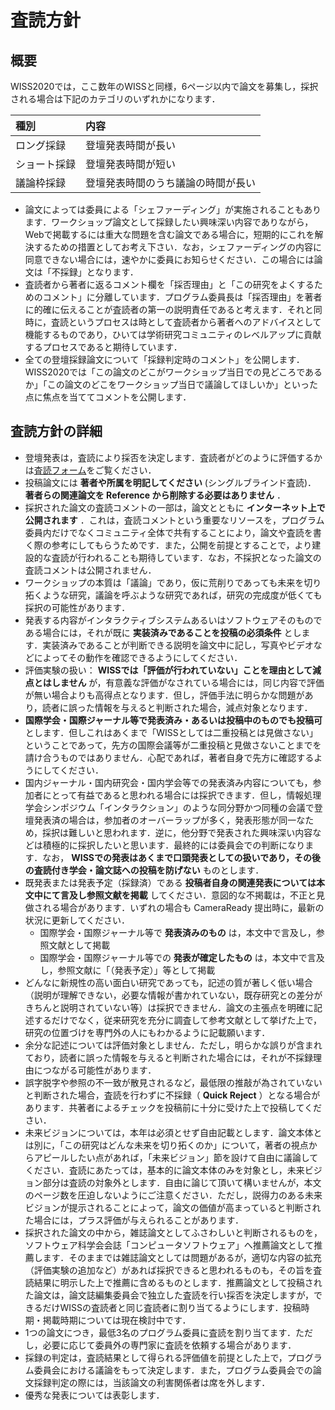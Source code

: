 # 査読方針

## 概要

WISS2020では，ここ数年のWISSと同様，6ページ以内で論文を募集し，採択される場合は下記のカテゴリのいずれかになります．

種別|内容
:--|:--
ロング採録 | 登壇発表時間が長い
ショート採録 | 登壇発表時間が短い
議論枠採録 | 登壇発表時間のうち議論の時間が長い

- 論文によっては委員による「シェファーディング」が実施されることもあります．ワークショップ論文として採録したい興味深い内容でありながら，Webで掲載するには重大な問題を含む論文である場合に，短期的にこれを解決するための措置としてお考え下さい．なお，シェファーディングの内容に同意できない場合には，速やかに委員にお知らせください．この場合には論文は「不採録」となります．
- 査読者から著者に返るコメント欄を「採否理由」と「この研究をよくするためのコメント」に分離しています．プログラム委員長は「採否理由」を著者に的確に伝えることが査読者の第一の説明責任であると考えます．それと同時に，査読というプロセスは時として査読者から著者へのアドバイスとして機能するものであり，ひいては学術研究コミュニティのレベルアップに貢献するプロセスであると期待しています．
- 全ての登壇採録論文について「採録判定時のコメント」を公開します．WISS2020では「この論文のどこがワークショップ当日での見どころであるか」「この論文のどこをワークショップ当日で議論してほしいか」といった点に焦点を当ててコメントを公開します．

## 査読方針の詳細

- 登壇発表は，査読により採否を決定します．査読者がどのように評価するかは[査読フォーム](./review-form.html)をご覧ください．
- 投稿論文には **著者や所属を明記してください** (シングルブラインド査読)． **著者らの関連論文を Reference から削除する必要はありません** ．
- 採択された論文の査読コメントの一部は，論文とともに **インターネット上で公開されます**  ．これは，査読コメントという重要なリソースを，プログラム委員内だけでなくコミュニティ全体で共有することにより，論文や査読を書く際の参考にしてもらうためです．また，公開を前提とすることで，より建設的な査読が行われることも期待しています．なお，不採択となった論文の査読コメントは公開されません．
- ワークショップの本質は「議論」であり，仮に荒削りであっても未来を切り拓くような研究，議論を呼ぶような研究であれば，研究の完成度が低くても採択の可能性があります．
- 発表する内容がインタラクティブシステムあるいはソフトウェアそのものである場合には，それが既に **実装済みであることを投稿の必須条件** とします．実装済みであることが判断できる説明を論文中に記し，写真やビデオなどによってその動作を確認できるようにしてください．
- 評価実験の扱い： **WISSでは「評価が行われていない」ことを理由として減点とはしません** が，有意義な評価がなされている場合には，同じ内容で評価が無い場合よりも高得点となります．但し，評価手法に明らかな問題があり，読者に誤った情報を与えると判断された場合，減点対象となります．
- **国際学会・国際ジャーナル等で発表済み・あるいは投稿中のものでも投稿可** とします．但しこれはあくまで「WISSとしては二重投稿とは見做さない」ということであって，先方の国際会議等が二重投稿と見做さないことまでを請け合うものではありません．心配であれば，著者自身で先方に確認するようにしてください．
- 国内ジャーナル・国内研究会・国内学会等での発表済み内容についても，参加者にとって有益であると思われる場合には採択できます．但し，情報処理学会シンポジウム「インタラクション」のような同分野かつ同種の会議で登壇発表済の場合は，参加者のオーバーラップが多く，発表形態が同一なため，採択は難しいと思われます．逆に，他分野で発表された興味深い内容などは積極的に採択したいと思います．最終的には委員会での判断になります．なお， **WISSでの発表はあくまで口頭発表としての扱いであり，その後の査読付き学会・論文誌への投稿を防げない** ものとします．
- 既発表または発表予定（採録済）である **投稿者自身の関連発表については本文中にて言及し参照文献を掲載** してください．意図的な不掲載は，不正と見做される場合があります．いずれの場合も CameraReady 提出時に，最新の状況に更新してください．
  - 国際学会・国際ジャーナル等で **発表済みのもの** は，本文中で言及し，参照文献として掲載
  - 国際学会・国際ジャーナル等での **発表が確定したもの** は，本文中で言及し，参照文献に「（発表予定）」等として掲載
- どんなに新規性の高い面白い研究であっても，記述の質が著しく低い場合（説明が理解できない，必要な情報が書かれていない，既存研究との差分がきちんと説明されていない等）は採択できません．論文の主張点を明確に記述するだけでなく，従来研究を充分に調査して参考文献として挙げた上で，研究の位置づけを専門外の人にもわかるように記載願います．
- 余分な記述については評価対象としません．ただし，明らかな誤りが含まれており，読者に誤った情報を与えると判断された場合には，それが不採録理由につながる可能性があります．
- 誤字脱字や参照の不一致が散見されるなど，最低限の推敲が為されていないと判断された場合，査読を行わずに不採録（ **Quick Reject** ）となる場合があります．共著者によるチェックを投稿前に十分に受けた上で投稿してください．
- 未来ビジョンについては，本年は必須とせず自由記載とします．論文本体とは別に，「この研究はどんな未来を切り拓くのか」について，著者の視点からアピールしたい点があれば，「未来ビジョン」節を設けて自由に議論してください．査読にあたっては，基本的に論文本体のみを対象とし，未来ビジョン部分は査読の対象外とします．自由に論じて頂いて構いませんが，本文のページ数を圧迫しないようにご注意ください．ただし，説得力のある未来ビジョンが提示されることによって，論文の価値が高まっていると判断された場合には，プラス評価が与えられることがあります．
- 採択された論文の中から，雑誌論文としてふさわしいと判断されるものを，ソフトウェア科学会会誌「コンピュータソフトウェア」へ推薦論文として推薦します．そのままでは雑誌論文としては問題があるが，適切な内容の拡充（評価実験の追加など）があれば採択できると思われるものも，その旨を査読結果に明示した上で推薦に含めるものとします．推薦論文として投稿された論文は，論文誌編集委員会で独立した査読を行い採否を決定しますが，できるだけWISSの査読者と同じ査読者に割り当てるようにします．投稿時期・掲載時期については現在検討中です．
- 1つの論文につき，最低3名のプログラム委員に査読を割り当てます．ただし，必要に応じて委員外の専門家に査読を依頼する場合があります．
- 採録の判定は，査読結果として得られる評価値を前提とした上で，プログラム委員会における議論をもって決定します．また，プログラム委員会での論文採録判定の際には，当該論文の利害関係者は席を外します．
- 優秀な発表については表彰します．
